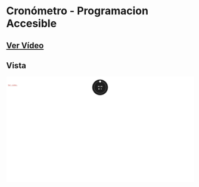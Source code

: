 # Cronómetro - Programacion Accesible

## [Ver Vídeo](https://youtu.be/kqMUFJp7K24)
## Vista
![View](view.jpg)
